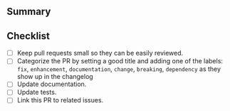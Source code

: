 ## Summary



## Checklist

- [ ] Keep pull requests small so they can be easily reviewed.
- [ ] Categorize the PR by setting a good title and adding one of the labels:
      `fix`, `enhancement`, `documentation`, `change`, `breaking`, `dependency`
      as they show up in the changelog
- [ ] Update documentation.
- [ ] Update tests.
- [ ] Link this PR to related issues.

<!--
Remove items that do not apply. For completed items, change [ ] to [x].
These things are not required to open a PR and can be done afterwards,
while the PR is open.
-->
